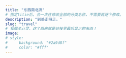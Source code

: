 ```yaml
---
title: "东西南北流"
# 指定titie后，会一次性修改全部的分类名称，不需要再逐个修改。
description: "到处走呀走。"
slug: "travel"
# 我福至心灵，这个原来就是链接里最后显示的东西！
image: 
# style:
#     background: "#2a9d8f"
#     color: "#fff"
---
```

